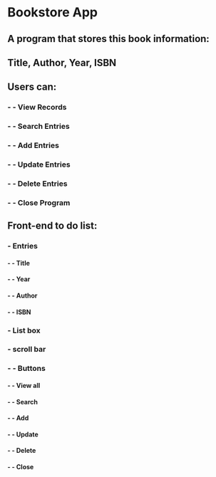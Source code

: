 # Bookstore App
## A program that stores this book information:
## Title, Author, Year, ISBN

## Users can:
### -  - View Records
### -  - Search Entries
### -  - Add Entries
### -  - Update Entries
### -  - Delete Entries
### -  - Close Program

## Front-end to do list:
### -  Entries
#### -  - Title
#### -  - Year
#### -  - Author
#### -  - ISBN
### -  List box
### -  scroll bar
### -  - Buttons
#### -  - View all
#### -  - Search
#### -  - Add
#### -  - Update
#### -  - Delete
#### -  - Close